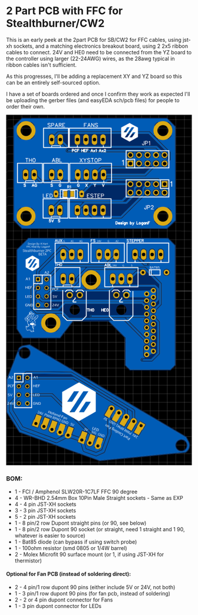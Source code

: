 # 2 Part PCB with FFC for Stealthburner/CW2

This is an early peek at the 2part PCB for SB/CW2 for FFC cables, using jst-xh sockets, and a matching electronics breakout board, using 2 2x5 ribbon cables to connect.
24V and HE0 need to be connected from the YZ board to the controller using larger (22-24AWG) wires, as the 28awg typical in ribbon cables isn't sufficient. 

As this progresses, I'll be adding a replacement XY and YZ board so this can be an entirely self-sourced option. 

I have a set of boards ordered and once I confirm they work as expected I'll be uploading the gerber files (and easyEDA sch/pcb files) for people to order their own.

![FFC PCBs](ffc-pcbs.png)

### BOM: 
* 1 - FCI / Amphenol SLW20R-1C7LF FFC 90 degree 
* 4 - WR-BHD 2.54mm Box 10Pin Male Straight sockets - Same as EXP
* 4 - 4 pin JST-XH sockets
* 3 - 3 pin JST-XH sockets
* 5 - 2 pin JST-XH sockets
* 1 - 8 pin/2 row Dupont straight pins (or 90, see below)
* 1 - 8 pin/2 row Dupont 90 socket (or straight, need 1 straight and 1 90, whatever is easier to source)
* 1 - Bat85 diode (can bypass if using switch probe)
* 1 - 100ohm resistor (smd 0805 or 1/4W barrel)
* 2 - Molex Microfit 90 surface mount (or 1, if using JST-XH for thermistor)

#### Optional for Fan PCB (instead of soldering direct):
* 2 - 4 pin/1 row dupont 90 pins (either include 5V or 24V, not both)
* 1 - 3 pin/1 row dupont 90 pins (for fan pcb, instead of soldering)
* 2 - 2 or 4 pin dupont connector for Fans
* 1 - 3 pin dupont connector for LEDs


